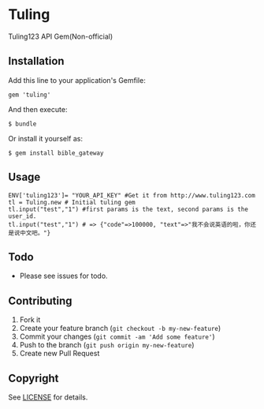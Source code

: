 # Tuling

Tuling123 API Gem(Non-official)

## Installation

Add this line to your application's Gemfile:

    gem 'tuling'

And then execute:

    $ bundle

Or install it yourself as:

    $ gem install bible_gateway

## Usage
	
	ENV['tuling123']= "YOUR_API_KEY" #Get it from http://www.tuling123.com
    tl = Tuling.new # Initial tuling gem
    tl.input("test","1") #first params is the text, second params is the user_id. 
    tl.input("test","1") # => {"code"=>100000, "text"=>"我不会说英语的啦，你还是说中文吧。"}
## Todo

* Please see issues for todo.

## Contributing

1. Fork it
2. Create your feature branch (`git checkout -b my-new-feature`)
3. Commit your changes (`git commit -am 'Add some feature'`)
4. Push to the branch (`git push origin my-new-feature`)
5. Create new Pull Request

## Copyright

See [LICENSE](License.txt) for details.


